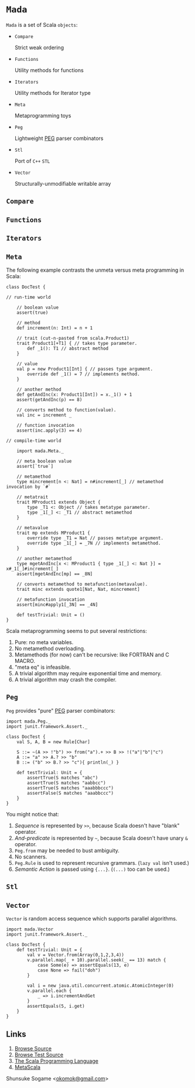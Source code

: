 # `Mada`

`Mada` is a set of Scala `objects`:

- `Compare`

    Strict weak ordering

- `Functions`

    Utility methods for functions

- `Iterators`

    Utility methods for Iterator type

- `Meta`

    Metaprogramming toys

- `Peg`

    Lightweight [PEG] parser combinators

- `Stl`

    Port of `C++` `STL`

- `Vector`

    Structurally-unmodifiable writable array



## `Compare`



## `Functions`



## `Iterators`



## `Meta`

The following example contrasts the unmeta versus meta programming in Scala:

    class DocTest {

    // run-time world

        // boolean value
        assert(true)

        // method
        def increment(n: Int) = n + 1

        // trait (cut-n-pasted from scala.Product1)
        trait Product1[+T1] { // takes type parameter.
            def _1(): T1 // abstract method
        }

        // value
        val p = new Product1[Int] { // passes type argument.
            override def _1() = 7 // implements method.
        }

        // another method
        def getAndInc(x: Product1[Int]) = x._1() + 1
        assert(getAndInc(p) == 8)

        // converts method to function(value).
        val inc = increment _

        // function invocation
        assert(inc.apply(3) == 4)

    // compile-time world

        import mada.Meta._

        // meta boolean value
        assert[`true`]

        // metamethod
        type mincrement[n <: Nat] = n#increment[_] // metamethod invocation by `#`

        // metatrait
        trait MProduct1 extends Object {
            type _T1 <: Object // takes metatype parameter.
            type _1[_] <: _T1 // abstract metamethod
        }

        // metavalue
        trait mp extends MProduct1 {
            override type _T1 = Nat // passes metatype argument.
            override type _1[_] = _7N // implements metamethod.
        }

        // another metamethod
        type mgetAndInc[x <: MProduct1 { type _1[_] <: Nat }] = x#_1[_]#increment[_]
        assert[mgetAndInc[mp] == _8N]

        // converts metamethod to metafunction(metavalue).
        trait minc extends quote1[Nat, Nat, mincrement]

        // metafunction invocation
        assert[minc#apply1[_3N] == _4N]

        def testTrivial: Unit = ()
    }

Scala metaprogramming seems to put several restrictions:

1. Pure: no meta variables.
1. No metamethod overloading.
1. Metamethods (for now) can't be recursive: like FORTRAN and C MACRO.
1. "meta eq" is infeasible.
1. A trivial algorithm may require exponential time and memory.
1. A trivial algorithm may crash the compiler.



## `Peg`

`Peg` provides "pure" [PEG] parser combinators:

    import mada.Peg._
    import junit.framework.Assert._

    class DocTest {
        val S, A, B = new Rule[Char]

        S ::= ~(A >> !"b") >> from("a").+ >> B >> !("a"|"b"|"c")
        A ::= "a" >> A.? >> "b"
        B ::= ("b" >> B.? >> "c"){ println(_) }

        def testTrivial: Unit = {
            assertTrue(S matches "abc")
            assertTrue(S matches "aabbcc")
            assertTrue(S matches "aaabbbccc")
            assertFalse(S matches "aaabbccc")
        }
    }

You might notice that:

1. *Sequence* is represented by `>>`, because Scala doesn't have "blank" operator.
1. *And-predicate* is represented by `~`, because Scala doesn't have unary `&` operator.
1. `Peg.from` may be needed to bust ambiguity.
1. No scanners.
1. `Peg.Rule` is used to represent recursive grammars. (`lazy val` isn't used.)
1. *Semantic Action* is passed using `{...}`. (`(...)` too can be used.)



## `Stl`



## `Vector`

`Vector` is random access sequence which supports parallel algorithms.

    import mada.Vector
    import junit.framework.Assert._

    class DocTest {
        def testTrivial: Unit = {
            val v = Vector.from(Array(0,1,2,3,4))
            v.parallel.map(_ + 10).parallel.seek(_ == 13) match {
                case Some(e) => assertEquals(13, e)
                case None => fail("doh")
            }

            val i = new java.util.concurrent.atomic.AtomicInteger(0)
            v.parallel.each {
                _ => i.incrementAndGet
            }
            assertEquals(5, i.get)
        }
    }



## Links

1. [Browse Source]
1. [Browse Test Source]
1. [The Scala Programming Language]
1. [MetaScala]



Shunsuke Sogame <<okomok@gmail.com>>



[MIT License]: http://www.opensource.org/licenses/mit-license.php "MIT License"
[Browse Source]: http://github.com/okomok/mada/tree/master/src/main/scala/mada "Browse Source"
[Browse Test Source]: http://github.com/okomok/mada/tree/master/src/test/scala/madatest "Browse Test Source"
[The Scala Programming Language]: http://www.scala-lang.org/ "The Scala Programming Language"
[PEG]: http://en.wikipedia.org/wiki/Parsing_expression_grammar "PEG"
[MetaScala]: http://www.assembla.com/wiki/show/metascala

